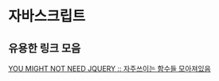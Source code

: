 
# 자바스크립트

## 유용한 링크 모음 

[YOU MIGHT NOT NEED JQUERY :: 자주쓰이는 함수들 모아져있음](http://youmightnotneedjquery.com/)
